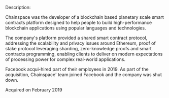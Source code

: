 Description:

Chainspace was the developer of a blockchain based planetary scale smart contracts platform designed to help people to build high-performance blockchain applications using popular languages and technologies.

The company's platform provided a shared smart contract protocol, addressing the scalability and privacy issues around Ethereum, proof of stake protocol leveraging sharding, zero-knowledge proofs and smart contracts programming, enabling clients to deliver on modern expectations of processing power for complex real-world applications.

Facebook acqui-hired part of their employees in 2019. As part of the acquisition, Chainspace' team joined Facebook and the company was shut down.

Acquired on February 2019